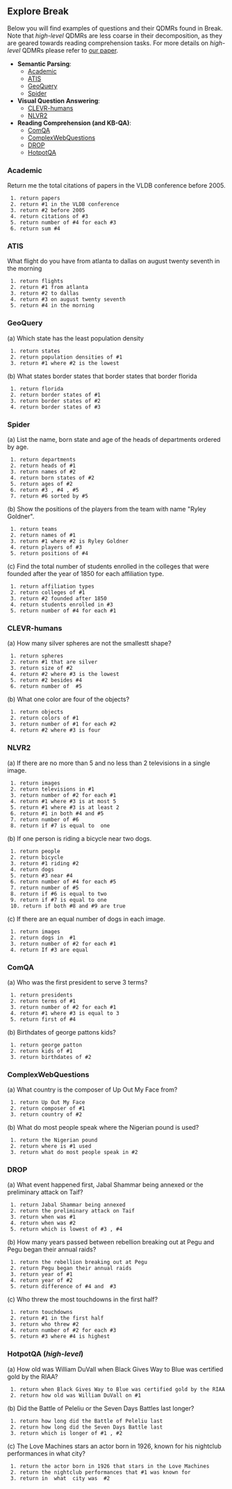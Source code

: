 ## Explore Break

Below you will find examples of questions and their QDMRs found in Break.   
Note that *high-level* QDMRs are less coarse in their decomposition, as they are geared towards reading comprehension tasks. For more details on *high-level* QDMRs please refer to [our paper](https://allenai.github.io/Break/#paper).

* **Semantic Parsing**: 
  * [Academic](#academic)
  * [ATIS](#atis)
  * [GeoQuery](#geoquery)
  * [Spider](#spider)
* **Visual Question Answering**: 
  * [CLEVR-humans](#clevr-humans)
  * [NLVR2](#nlvr2)
* **Reading Comprehension (and KB-QA)**: 
  * [ComQA](#comqa)
  * [ComplexWebQuestions](#complexwebquestions)
  * [DROP](#drop)
  * [HotpotQA](#hotpotqa)  


### **Academic**

<div>
  <p class="note">
    Return me the total citations of papers in the VLDB conference before 2005.
  </p>
</div>

```
 1. return papers  
 2. return #1 in the VLDB conference   
 3. return #2 before 2005   
 4. return citations of #3  
 5. return number of #4 for each #3   
 6. return sum #4
```

### **ATIS**


<div>
  <p class="note">
    What flight do you have from atlanta to dallas on august twenty seventh in the morning
  </p>
</div>

```
 1. return flights
 2. return #1 from atlanta  
 3. return #2 to dallas  
 4. return #3 on august twenty seventh  
 5. return #4 in the morning
```

### **GeoQuery**


<div>
  <p class="note">
    (a) Which state has the least population density
  </p>
</div>

```
 1. return states  
 2. return population densities of #1  
 3. return #1 where #2 is the lowest
```


<div>
  <p class="note">
    (b) What states border states that border states that border florida
  </p>
</div>

```
 1. return florida  
 2. return border states of #1   
 3. return border states of #2   
 4. return border states of #3 
```

### **Spider** 

<div>
  <p class="note">
    (a) List the name, born state and age of the heads of departments ordered by age.
  </p>
</div>

```
 1. return departments  
 2. return heads of #1   
 3. return names of #2   
 4. return born states of #2   
 5. return ages of #2   
 6. return #3 , #4 , #5   
 7. return #6 sorted by #5
```

<div>
  <p class="note">
    (b) Show the positions of the players from the team with name "Ryley Goldner".
  </p>
</div>

```
 1. return teams   
 2. return names of #1   
 3. return #1 where #2 is Ryley Goldner   
 4. return players of #3  
 5. return positions of #4
```

<div>
  <p class="note">
    (c) Find the total number of students enrolled in the colleges that were founded after the year of 1850 for each affiliation type.
  </p>
</div>

```
 1. return affiliation types  
 2. return colleges of #1   
 3. return #2 founded after 1850   
 4. return students enrolled in #3   
 5. return number of #4 for each #1
```

### **CLEVR-humans**


<div>
  <p class="note">
    (a) How many silver spheres are not the smallestt shape?
  </p>
</div>

```
 1. return spheres   
 2. return #1 that are silver   
 3. return size of #2   
 4. return #2 where #3 is the lowest  
 5. return #2 besides #4   
 6. return number of  #5
```


<div>
  <p class="note">
    (b) What one color are four of the objects?
  </p>
</div>

```
 1. return objects  
 2. return colors of #1   
 3. return number of #1 for each #2   
 4. return #2 where #3 is four
```

### **NLVR2**

<div>
  <p class="note">
    (a) If there are no more than 5 and no less than 2 televisions in a single image.
  </p>
</div>

```
 1. return images  
 2. return televisions in #1   
 3. return number of #2 for each #1   
 4. return #1 where #3 is at most 5   
 5. return #1 where #3 is at least 2   
 6. return #1 in both #4 and #5   
 7. return number of #6  
 8. return if #7 is equal to  one
```

<div>
  <p class="note">
    (b) If one person is riding a bicycle near two dogs.
  </p>
</div>

```
 1. return people  
 2. return bicycle  
 3. return #1 riding #2   
 4. return dogs   
 5. return #3 near #4   
 6. return number of #4 for each #5   
 7. return number of #5  
 8. return if #6 is equal to two    
 9. return if #7 is equal to one   
 10. return if both #8 and #9 are true
```

<div>
  <p class="note">
    (c) If there are an equal number of dogs in each image.
  </p>
</div>

```
 1. return images  
 2. return dogs in  #1  
 3. return number of #2 for each #1  
 4. return If #3 are equal
```

### **ComQA**


<div>
  <p class="note">
    (a) Who was the first president to serve 3 terms?
  </p>
</div>

```
 1. return presidents  
 2. return terms of #1  
 3. return number of #2 for each #1    
 4. return #1 where #3 is equal to 3   
 5. return first of #4
```


<div>
  <p class="note">
    (b) Birthdates of george pattons kids?
  </p>
</div>

```
 1. return george patton   
 2. return kids of #1   
 3. return birthdates of #2
```

### **ComplexWebQuestions**


<div>
  <p class="note">
    (a) What country is the composer of Up Out My Face from?
  </p>
</div>

```
 1. return Up Out My Face   
 2. return composer of #1   
 3. return country of #2
```


<div>
  <p class="note">
    (b) What do most people speak where the Nigerian pound is used?
  </p>
</div>

```
 1. return the Nigerian pound   
 2. return where is #1 used 
 3. return what do most people speak in #2
```

### **DROP**

<div>
  <p class="note">
    (a) What event happened first, Jabal Shammar being annexed or the preliminary attack on Taif?
  </p>
</div>

```
 1. return Jabal Shammar being annexed  
 2. return the preliminary attack on Taif  
 3. return when was #1  
 4. return when was #2   
 5. return which is lowest of #3 , #4
```

<div>
  <p class="note">
    (b) How many years passed between rebellion breaking out at Pegu and Pegu began their annual raids?
  </p>
</div>

```
 1. return the rebellion breaking out at Pegu   
 2. return Pegu began their annual raids   
 3. return year of #1   
 4. return year of #2 
 5. return difference of #4 and  #3
```

<div>
  <p class="note">
    (c) Who threw the most touchdowns in the first half?
  </p>
</div>

```
 1. return touchdowns   
 2. return #1 in the first half   
 3. return who threw #2   
 4. return number of #2 for each #3   
 5. return #3 where #4 is highest
```

### **HotpotQA** (*high-level*)

<div>
  <p class="note">
    (a) How old was William DuVall when Black Gives Way to Blue was certified gold by the RIAA?
  </p>
</div>

```
 1. return when Black Gives Way to Blue was certified gold by the RIAA  
 2. return how old was William DuVall on #1 
```

<div>
  <p class="note">
    (b) Did the Battle of Peleliu or the Seven Days Battles last longer?
  </p>
</div>

```
 1. return how long did the Battle of Peleliu last  
 2. return how long did the Seven Days Battle last  
 3. return which is longer of #1 , #2
```

<div>
  <p class="note">
    (c) The Love Machines stars an actor born in 1926, known for his nightclub performances in what city?
  </p>
</div>

```
 1. return the actor born in 1926 that stars in the Love Machines  
 2. return the nightclub performances that #1 was known for  
 3. return in  what  city was  #2
```
